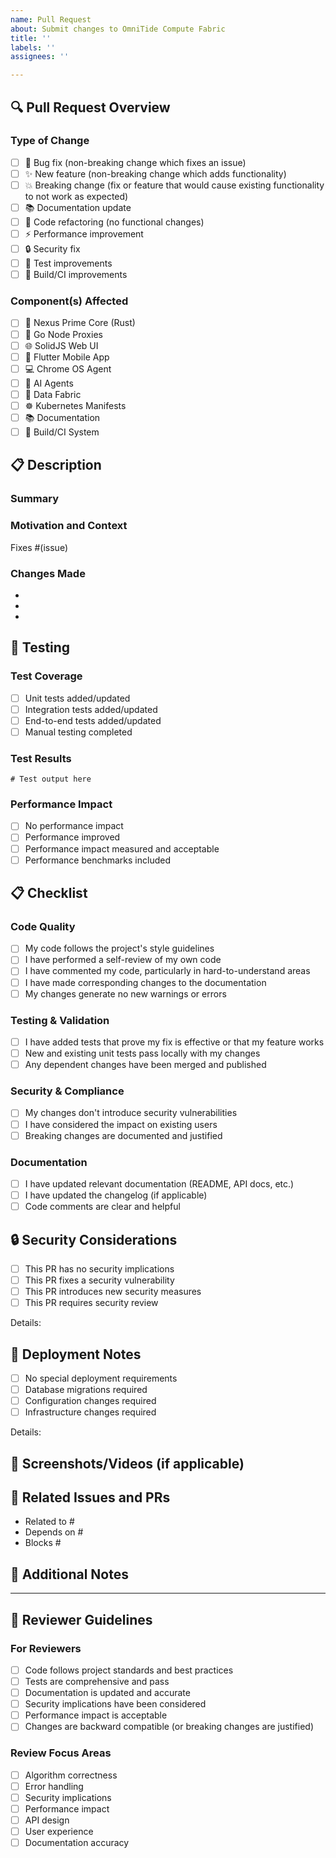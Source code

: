 ```yaml
---
name: Pull Request
about: Submit changes to OmniTide Compute Fabric
title: ''
labels: ''
assignees: ''

---
```


## 🔍 **Pull Request Overview**

### Type of Change
<!-- Mark the relevant option with an 'x' -->
- [ ] 🐛 Bug fix (non-breaking change which fixes an issue)
- [ ] ✨ New feature (non-breaking change which adds functionality)
- [ ] 💥 Breaking change (fix or feature that would cause existing functionality to not work as expected)
- [ ] 📚 Documentation update
- [ ] 🧹 Code refactoring (no functional changes)
- [ ] ⚡ Performance improvement
- [ ] 🔒 Security fix
- [ ] 🧪 Test improvements
- [ ] 🔧 Build/CI improvements

### Component(s) Affected
<!-- Mark all that apply -->
- [ ] 🦀 Nexus Prime Core (Rust)
- [ ] 🐹 Go Node Proxies
- [ ] 🌐 SolidJS Web UI
- [ ] 📱 Flutter Mobile App
- [ ] 💻 Chrome OS Agent
- [ ] 🤖 AI Agents
- [ ] 🌊 Data Fabric
- [ ] ☸️ Kubernetes Manifests
- [ ] 📚 Documentation
- [ ] 🔧 Build/CI System

## 📋 **Description**

### Summary
<!-- Provide a brief summary of your changes -->

### Motivation and Context
<!-- Why is this change required? What problem does it solve? -->
<!-- If it fixes an open issue, please link to the issue here -->
Fixes #(issue)

### Changes Made
<!-- Describe the changes you made in detail -->
- 
- 
- 

## 🧪 **Testing**

### Test Coverage
- [ ] Unit tests added/updated
- [ ] Integration tests added/updated
- [ ] End-to-end tests added/updated
- [ ] Manual testing completed

### Test Results
<!-- Paste relevant test output or describe manual testing -->
```
# Test output here
```

### Performance Impact
- [ ] No performance impact
- [ ] Performance improved
- [ ] Performance impact measured and acceptable
- [ ] Performance benchmarks included

## 📋 **Checklist**

### Code Quality
- [ ] My code follows the project's style guidelines
- [ ] I have performed a self-review of my own code
- [ ] I have commented my code, particularly in hard-to-understand areas
- [ ] I have made corresponding changes to the documentation
- [ ] My changes generate no new warnings or errors

### Testing & Validation
- [ ] I have added tests that prove my fix is effective or that my feature works
- [ ] New and existing unit tests pass locally with my changes
- [ ] Any dependent changes have been merged and published

### Security & Compliance
- [ ] My changes don't introduce security vulnerabilities
- [ ] I have considered the impact on existing users
- [ ] Breaking changes are documented and justified

### Documentation
- [ ] I have updated relevant documentation (README, API docs, etc.)
- [ ] I have updated the changelog (if applicable)
- [ ] Code comments are clear and helpful

## 🔒 **Security Considerations**

<!-- If this PR has security implications, describe them here -->
- [ ] This PR has no security implications
- [ ] This PR fixes a security vulnerability
- [ ] This PR introduces new security measures
- [ ] This PR requires security review

Details:

## 🚀 **Deployment Notes**

<!-- Any special deployment considerations -->
- [ ] No special deployment requirements
- [ ] Database migrations required
- [ ] Configuration changes required
- [ ] Infrastructure changes required

Details:

## 📸 **Screenshots/Videos** (if applicable)

<!-- Add screenshots or videos to help explain your changes -->

## 🔗 **Related Issues and PRs**

<!-- Link to related issues and pull requests -->
- Related to #
- Depends on #
- Blocks #

## 📝 **Additional Notes**

<!-- Any additional information that would be helpful for reviewers -->

---

## 👥 **Reviewer Guidelines**

### For Reviewers
- [ ] Code follows project standards and best practices
- [ ] Tests are comprehensive and pass
- [ ] Documentation is updated and accurate
- [ ] Security implications have been considered
- [ ] Performance impact is acceptable
- [ ] Changes are backward compatible (or breaking changes are justified)

### Review Focus Areas
<!-- Check areas that need special attention -->
- [ ] Algorithm correctness
- [ ] Error handling
- [ ] Security implications
- [ ] Performance impact
- [ ] API design
- [ ] User experience
- [ ] Documentation accuracy
